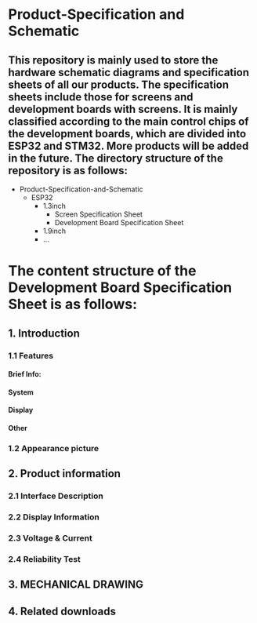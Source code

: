 # Product-Specification and Schematic
 
 ## This repository is mainly used to store the hardware schematic diagrams and specification sheets of all our products. The specification sheets include those for screens and development boards with screens. It is mainly classified according to the main control chips of the development boards, which are divided into ESP32 and STM32. More products will be added in the future. The directory structure of the repository is as follows:
* Product-Specification-and-Schematic
  * ESP32
    * 1.3inch
      * Screen Specification Sheet
      * Development Board Specification Sheet
    * 1.9inch
    * ...

# The content structure of the Development Board Specification Sheet is as follows:
## 1. Introduction	
 ### 1.1 Features
 #### Brief Info:
 #### System
 #### Display
 #### Other
 ###  1.2 Appearance picture	
## 2. Product information	
 ### 2.1 Interface Description	
 ### 2.2 Display Information	
 ### 2.3 Voltage & Current	
 ###  2.4 Reliability Test	
## 3. MECHANICAL DRAWING	
## 4. Related downloads	
